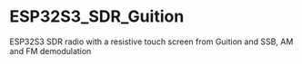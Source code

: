 # ESP32S3_SDR_Guition
ESP32S3 SDR radio with a resistive touch screen from Guition and SSB, AM and FM demodulation
